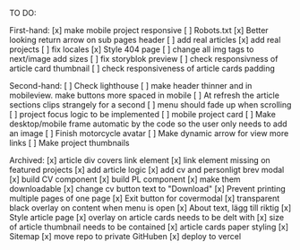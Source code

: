 TO DO:

First-hand:
[x] make mobile project responsive
[ ] Robots.txt
[x] Better looking return arrow on sub pages header
[ ] add real articles
[x] add real projects
[ ] fix locales
[x] Style 404 page
[ ] change all img tags to next/image add sizes
[ ] fix storyblok preview
[ ] check responsivness of article card thumbnail
[ ] check responsiveness of article cards padding

Second-hand:
[ ] Check lighthouse
[ ] make header thinner and in mobileview. make buttons more spaced in mobile
[ ] At refresh the article sections clips strangely for a second
[ ] menu should fade up when scrolling
[ ] project focus logic to be implemented
[ ] mobile project card
[ ] Make desktop/mobile frame automatic by the code so the user only needs to add an image
[ ] Finish motorcycle avatar
[ ] Make dynamic arrow for view more links
[ ] Make project thumbnails

Archived:
[x] article div covers link element
[x] link element missing on featured projects
[x] add article logic
[x] add cv and personligt brev modal
[x] build CV component
[x] build PL component
[x] make them downloadable
[x] change cv button text to "Download"
[x] Prevent printing multiple pages of one page
[x] Exit button for covermodal
[x] transparent black overlay on content when menu is open
[x] About text, lägg till riktig
[x] Style article page
[x] overlay on article cards needs to be delt with
[x] size of article thumbnail needs to be contained
[x] article cards paper styling
[x] Sitemap
[x] move repo to private GitHuben
[x] deploy to vercel
